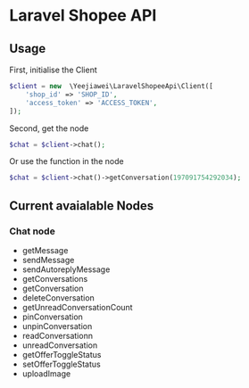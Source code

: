 # Laravel Shopee API


## Usage
First, initialise the Client
```php
$client = new  \Yeejiawei\LaravelShopeeApi\Client([
    'shop_id' => 'SHOP_ID',
    'access_token' => 'ACCESS_TOKEN',
]);
```

Second, get the node
```php
$chat = $client->chat();
```

Or use the function in the node
```php
$chat = $client->chat()->getConversation(197091754292034);
```

## Current avaialable Nodes
### Chat node
- getMessage
- sendMessage
- sendAutoreplyMessage
- getConversations
- getConversation
- deleteConversation
- getUnreadConversationCount
- pinConversation
- unpinConversation
- readConversationn
- unreadConversation
- getOfferToggleStatus
- setOfferToggleStatus
- uploadImage
